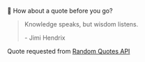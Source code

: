 📣 How about a quote before you go?

> Knowledge speaks, but wisdom listens.
>
> <p>- Jimi Hendrix</p>

Quote requested from [Random Quotes API](https://github.com/lukePeavey/quotable)
